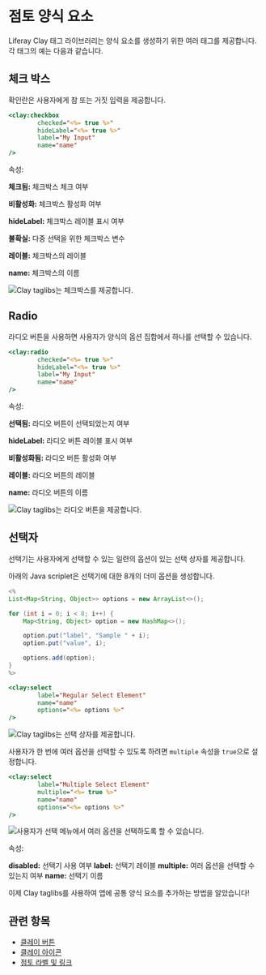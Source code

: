 # 점토 양식 요소

Liferay Clay 태그 라이브러리는 양식 요소를 생성하기 위한 여러 태그를 제공합니다. 각 태그의 예는 다음과 같습니다.

## 체크 박스

확인란은 사용자에게 참 또는 거짓 입력을 제공합니다.

```jsp  
<clay:checkbox 
        checked="<%= true %>" 
        hideLabel="<%= true %>" 
        label="My Input" 
        name="name" 
/>
```

속성:

**체크됨:** 체크박스 체크 여부

**비활성화:** 체크박스 활성화 여부

**hideLabel:** 체크박스 레이블 표시 여부

**불확실:** 다중 선택을 위한 체크박스 변수

**레이블:** 체크박스의 레이블

**name:** 체크박스의 이름

![Clay taglibs는 체크박스를 제공합니다.](./clay-form-elements/images/01.png)

## Radio

라디오 버튼을 사용하면 사용자가 양식의 옵션 집합에서 하나를 선택할 수 있습니다.

```jsp
<clay:radio 
        checked="<%= true %>" 
        hideLabel="<%= true %>" 
        label="My Input" 
        name="name" 
/>
```

속성:

**선택됨:** 라디오 버튼이 선택되었는지 여부

**hideLabel:** 라디오 버튼 레이블 표시 여부

**비활성화됨:** 라디오 버튼 활성화 여부

**레이블:** 라디오 버튼의 레이블

**name:** 라디오 버튼의 이름

![Clay taglibs는 라디오 버튼을 제공합니다.](./clay-form-elements/images/02.png)

## 선택자

선택기는 사용자에게 선택할 수 있는 일련의 옵션이 있는 선택 상자를 제공합니다.

아래의 Java scriplet은 선택기에 대한 8개의 더미 옵션을 생성합니다.

```java
<%
List<Map<String, Object>> options = new ArrayList<>();

for (int i = 0; i < 8; i++) {
    Map<String, Object> option = new HashMap<>();

    option.put("label", "Sample " + i);
    option.put("value", i);

    options.add(option);
}
%>
```

```jsp
<clay:select 
        label="Regular Select Element" 
        name="name" 
        options="<%= options %>" 
/>
```

![Clay taglibs는 선택 상자를 제공합니다.](./clay-form-elements/images/03.png)

사용자가 한 번에 여러 옵션을 선택할 수 있도록 하려면 `multiple`  속성을 `true`으로 설정합니다.

```jsp
<clay:select 
        label="Multiple Select Element" 
        multiple="<%= true %>" 
        name="name" 
        options="<%= options %>" 
/>
```

![사용자가 선택 메뉴에서 여러 옵션을 선택하도록 할 수 있습니다.](./clay-form-elements/images/04.png)

속성:

**disabled:** 선택기 사용 여부 **label:** 선택기 레이블 **multiple:** 여러 옵션을 선택할 수 있는지 여부 **name:** 선택기 이름

이제 Clay taglibs를 사용하여 앱에 공통 양식 요소를 추가하는 방법을 알았습니다!

## 관련 항목

* [클레이 버튼](./clay-buttons.md)
* [클레이 아이콘](./clay-icons.md)
* [점토 라벨 및 링크](./clay-links-and-labels.md)